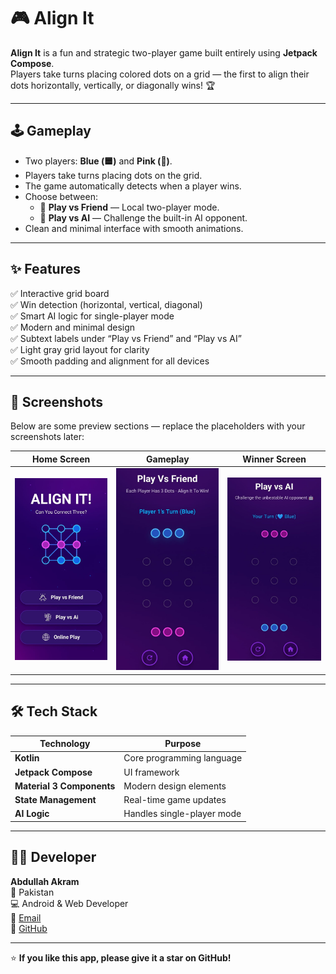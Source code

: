 # 🎮 Align It  

**Align It** is a fun and strategic two-player game built entirely using **Jetpack Compose**.  
Players take turns placing colored dots on a grid — the first to align their dots horizontally, vertically, or diagonally wins! 🏆  

---

## 🕹️ Gameplay  

- Two players: **Blue (🟦)** and **Pink (🩷)**.  
- Players take turns placing dots on the grid.  
- The game automatically detects when a player wins.  
- Choose between:
  - 👬 **Play vs Friend** — Local two-player mode.  
  - 🤖 **Play vs AI** — Challenge the built-in AI opponent.  
- Clean and minimal interface with smooth animations.  

---

## ✨ Features  

✅ Interactive grid board  
✅ Win detection (horizontal, vertical, diagonal)  
✅ Smart AI logic for single-player mode  
✅ Modern and minimal design  
✅ Subtext labels under “Play vs Friend” and “Play vs AI”  
✅ Light gray grid layout for clarity  
✅ Smooth padding and alignment for all devices  

---

## 📸 Screenshots  

Below are some preview sections — replace the placeholders with your screenshots later:  

| Home Screen | Gameplay | Winner Screen |
|--------------|-----------|----------------|
| ![Home Screen](home.jpg) | ![Gameplay](friendly_play.jpg) | ![Winner](ai_play.jpg) |

---

## 🛠️ Tech Stack  

| Technology | Purpose |
|-------------|----------|
| **Kotlin** | Core programming language |
| **Jetpack Compose** | UI framework |
| **Material 3 Components** | Modern design elements |
| **State Management** | Real-time game updates |
| **AI Logic** | Handles single-player mode |

---

## 👨‍💻 Developer

**Abdullah Akram**  
📍 Pakistan  
💻 Android & Web Developer  
📧 [Email](mailto:m.abdullahakram01@gmail.com)  
🔗 [GitHub](#) 

---

⭐ **If you like this app, please give it a star on GitHub!**



